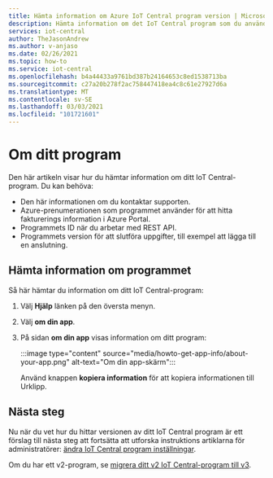 ```yaml
---
title: Hämta information om Azure IoT Central program version | Microsoft Docs
description: Hämta information om det IoT Central program som du använder
services: iot-central
author: TheJasonAndrew
ms.author: v-anjaso
ms.date: 02/26/2021
ms.topic: how-to
ms.service: iot-central
ms.openlocfilehash: b4a44433a9761bd387b24164653c8ed1538713ba
ms.sourcegitcommit: c27a20b278f2ac758447418ea4c8c61e27927d6a
ms.translationtype: MT
ms.contentlocale: sv-SE
ms.lasthandoff: 03/03/2021
ms.locfileid: "101721601"
---
```

# <a name="about-your-application"></a>Om ditt program

Den här artikeln visar hur du hämtar information om ditt IoT Central-program. Du kan behöva:

- Den här informationen om du kontaktar supporten.
- Azure-prenumerationen som programmet använder för att hitta fakturerings information i Azure Portal.
- Programmets ID när du arbetar med REST API.
- Programmets version för att slutföra uppgifter, till exempel att lägga till en anslutning.

## <a name="get-information-about-your-application"></a>Hämta information om programmet

Så här hämtar du information om ditt IoT Central-program: 

1. Välj **Hjälp** länken på den översta menyn.

1. Välj **om din app**.

1. På sidan **om din app** visas information om ditt program:  

    :::image type="content" source="media/howto-get-app-info/about-your-app.png" alt-text="Om din app-skärm":::

    Använd knappen **kopiera information** för att kopiera informationen till Urklipp.

## <a name="next-steps"></a>Nästa steg

Nu när du vet hur du hittar versionen av ditt IoT Central program är ett förslag till nästa steg att fortsätta att utforska instruktions artiklarna för administratörer: [ändra IoT Central program inställningar](howto-administer.md).

Om du har ett v2-program, se [migrera ditt v2 IoT Central-program till v3](howto-migrate.md).
